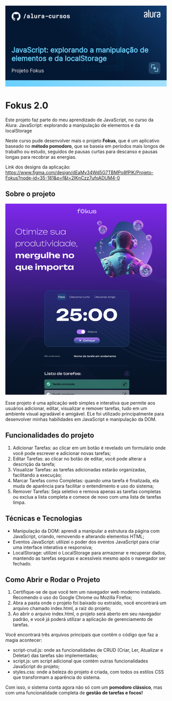 ![](thumbnail.png)

# Fokus 2.0

Este projeto faz parte do meu aprendizado de JavaScript, no curso da Alura: JavaScript: explorando a manipulação de elementos e da localStorage 

Neste curso pude desenvolver mais o projeto **Fokus**, que é um aplicativo baseado no **método pomodoro**, que se baseia em períodos mais longos de trabalho ou estudo, seguidos de pausas curtas para descanso e pausas longas para recobrar as energias.

Link dos designs da aplicação: https://www.figma.com/design/dEaMv34Wd5G7TBMPo8fPlK/Projeto-Fokus?node-id=35-181&p=f&t=2IKnCzz7ufoADUM4-0

## Sobre o projeto

![](print.png)

Esse projeto é uma aplicação web simples e interativa que permite aos usuários adicionar, editar, visualizar e remover tarefas, tudo em um ambiente visual agradável e amigável. ELe foi utilizado principalmente para desenvolver minhas habilidades em JavaScript e manipulação da DOM.

## Funcionalidades do projeto

1. Adicionar Tarefas: ao clicar em um botão é revelado um formulário onde você pode escrever e adicionar novas tarefas;
2. Editar Tarefas: ao clicar no botão de editar, você pode alterar a descrição da tarefa;
3. Visualizar Tarefas: as tarefas adicionadas estarão organizadas, facilitando a execução;
4. Marcar Tarefas como Completas: quando uma tarefa é finalizada, ela muda de aparência para facilitar o entendimento e uso do sistema;
5. Remover Tarefas: Seja seletivo e remova apenas as tarefas completas ou exclua a lista completa e comece de novo com uma lista de tarefas limpa.

## Técnicas e Tecnologias

- Manipulação da DOM: aprendi a manipular a estrutura da página com JavaScript, criando, removendo e alterando elementos HTML;
- Eventos JavaScript: utilizei o poder dos eventos JavaScript para criar uma interface interativa e responsiva;
- LocalStorage: utilizei o LocalStorage para armazenar e recuperar dados, mantendo as tarefas seguras e acessíveis mesmo após o navegador ser fechado.

## Como Abrir e Rodar o Projeto

1. Certifique-se de que você tem um navegador web moderno instalado. Recomendo o uso do Google Chrome ou Mozilla Firefox;
2. Abra a pasta onde o projeto foi baixado ou extraído, você encontrará um arquivo chamado index.html, a raíz do projeto;
3. Ao abrir o arquivo index.html, o projeto será aberto em seu navegador padrão, e você já poderá utilizar a aplicação de gerenciamento de tarefas.

Você encontrará três arquivos principais que contêm o código que faz a magia acontecer:

- script-crud.js: onde as funcionalidades de CRUD (Criar, Ler, Atualizar e Deletar) das tarefas são implementadas;
- script.js: um script adicional que contém outras funcionalidades JavaScript do projeto;
- styles.css: onde a beleza do projeto é criada, com todos os estilos CSS que transformam a aparência do sistema.

Com isso, o sistema conta agora não só com um **pomodoro clássico**, mas com uma funcionalidade completa de **gestão de tarefas e focos!**
